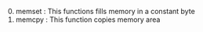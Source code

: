 0. memset : This functions fills memory in a constant byte
1. memcpy : This function copies memory area
